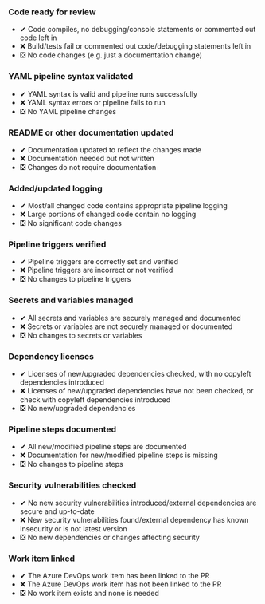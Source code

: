 ### Code ready for review
- ✔ Code compiles, no debugging/console statements or commented out code left in
- ❌ Build/tests fail or commented out code/debugging statements left in
- ❎ No code changes (e.g. just a documentation change)

### YAML pipeline syntax validated
- ✔ YAML syntax is valid and pipeline runs successfully
- ❌ YAML syntax errors or pipeline fails to run
- ❎ No YAML pipeline changes

### README or other documentation updated
- ✔ Documentation updated to reflect the changes made
- ❌ Documentation needed but not written
- ❎ Changes do not require documentation

### Added/updated logging
- ✔ Most/all changed code contains appropriate pipeline logging
- ❌ Large portions of changed code contain no logging
- ❎ No significant code changes

### Pipeline triggers verified
- ✔ Pipeline triggers are correctly set and verified
- ❌ Pipeline triggers are incorrect or not verified
- ❎ No changes to pipeline triggers

### Secrets and variables managed
- ✔ All secrets and variables are securely managed and documented
- ❌ Secrets or variables are not securely managed or documented
- ❎ No changes to secrets or variables

### Dependency licenses
- ✔ Licenses of new/upgraded dependencies checked, with no copyleft dependencies introduced
- ❌ Licenses of new/upgraded dependencies have not been checked, or check with copyleft dependencies introduced
- ❎ No new/upgraded dependencies

### Pipeline steps documented
- ✔ All new/modified pipeline steps are documented
- ❌ Documentation for new/modified pipeline steps is missing
- ❎ No changes to pipeline steps

### Security vulnerabilities checked
- ✔ No new security vulnerabilities introduced/external dependencies are secure and up-to-date
- ❌ New security vulnerabilities found/external dependency has known insecurity or is not latest version
- ❎ No new dependencies or changes affecting security

### Work item linked
- ✔ The Azure DevOps work item has been linked to the PR
- ❌ The Azure DevOps work item has not been linked to the PR
- ❎ No work item exists and none is needed